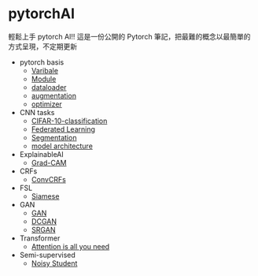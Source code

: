 # pytorchAI

輕鬆上手 pytorch AI!! 這是一份公開的 Pytorch 筆記，把最難的概念以最簡單的方式呈現，不定期更新

- pytorch basis
  - [Varibale](https://github.com/DongDong-Zoez/pytorchAI/blob/main/torch/Variable.ipynb)
  - [Module](https://github.com/DongDong-Zoez/pytorchAI/blob/main/torch/Module.ipynb)
  - [dataloader](https://github.com/DongDong-Zoez/pytorchAI/blob/main/torch/dataloader.ipynb)
  - [augmentation](https://github.com/DongDong-Zoez/pytorchAI/blob/main/torch/augmentation.ipynb)
  - [optimizer](https://github.com/DongDong-Zoez/pytorchAI/blob/main/torch/optimizer.ipynb)
- CNN tasks
  - [CIFAR-10-classification](https://github.com/DongDong-Zoez/pytorchAI/blob/main/CNN/CIFAR-10-classification.ipynb)
  - [Federated Learning](https://github.com/DongDong-Zoez/pytorchAI/blob/main/CNN/Federated%20Learning.ipynb)
  - [Segmentation](https://github.com/DongDong-Zoez/pytorchAI/blob/main/CNN/Segmentation.ipynb)
  - [model architecture](https://github.com/DongDong-Zoez/pytorchAI/blob/main/CNN/model%20architecture.ipynb)
- ExplainableAI
  - [Grad-CAM](https://github.com/DongDong-Zoez/pytorchAI/blob/main/ExplainableAI/GradCAM.ipynb)
- CRFs
  - [ConvCRFs](https://github.com/DongDong-Zoez/pytorchAI/blob/main/CRFs/CRFs.ipynb)
- FSL
  - [Siamese](https://github.com/DongDong-Zoez/pytorchAI/blob/main/FSL/Few_shot_learning.ipynb)
- GAN
  - [GAN](https://github.com/DongDong-Zoez/pytorchAI/blob/main/GAN/GAN.ipynb)
  - [DCGAN](https://github.com/DongDong-Zoez/pytorchAI/blob/main/GAN/DCGAN.ipynb)
  - [SRGAN](https://github.com/DongDong-Zoez/pytorchAI/blob/main/GAN/SRGAN.ipynb)
- Transformer
  - [Attention is all you need](https://github.com/DongDong-Zoez/pytorchAI/blob/main/Transformer/Transformer.ipynb)
- Semi-supervised
  - [Noisy Student](https://github.com/DongDong-Zoez/pytorchAI/blob/main/semi-supervised/Noisy_Student.ipynb)
